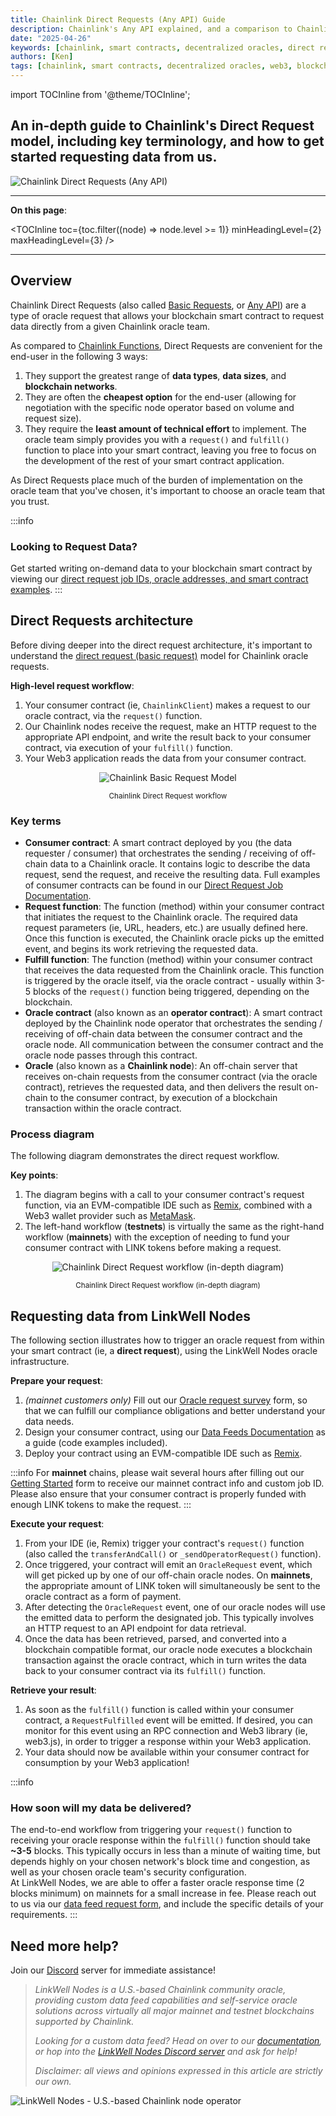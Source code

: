 ```yaml
---
title: Chainlink Direct Requests (Any API) Guide
description: Chainlink's Any API explained, and a comparison to Chainlink Functions. What is a Chainlink oracle, and how does it work? 
date: "2025-04-26"
keywords: [chainlink, smart contracts, decentralized oracles, direct requests, anyapi, any api, direct request model, web3, blockchain, node operator]
authors: [Ken]
tags: [chainlink, smart contracts, decentralized oracles, web3, blockchain, node operator]
---
```


import TOCInline from '@theme/TOCInline';

<h2 class='lw-subtitle'>An in-depth guide to <lw-emphasis>Chainlink's Direct Request model</lw-emphasis>, including key terminology, and how to get started requesting data from us.</h2> 

![Chainlink Direct Requests (Any API)](/img/chainlink-blue-header_1400x802.webp "Chainlink Direct Requests (Any API)")

<!--truncate-->

---

**On this page**:

<TOCInline
  toc={toc.filter((node) => node.level >= 1)}
  minHeadingLevel={2}
  maxHeadingLevel={3}
/>

---

## Overview

Chainlink Direct Requests (also called [Basic Requests](https://docs.chain.link/architecture-overview/architecture-request-model?parent=gettingStarted), or [Any API](https://docs.chain.link/any-api/introduction)) are a type of oracle request that allows your blockchain smart contract to request data directly from a given Chainlink oracle team. 

As compared to [Chainlink Functions](https://docs.chain.link/chainlink-functions), Direct Requests are convenient for the end-user in the following 3 ways:

1. They support the greatest range of **data types**, **data sizes**, and **blockchain networks**.
1. They are often the **cheapest option** for the end-user (allowing for negotiation with the specific node operator based on volume and request size). 
1. They require the **least amount of technical effort** to implement. The oracle team simply provides you with a `request()` and `fulfill()` function to place into your smart contract, leaving you free to focus on the development of the rest of your smart contract application.

As Direct Requests place much of the burden of implementation on the oracle team that you've chosen, it's important to choose an oracle team that you trust.

:::info
### Looking to Request Data?

Get started writing on-demand data to your blockchain smart contract by viewing our <a href='/services/direct-request-jobs/mainnets'>direct request job IDs, oracle addresses, and smart contract examples</a>.
:::

## Direct Requests architecture

Before diving deeper into the direct request architecture, it's important to understand the [direct request (basic request)](https://docs.chain.link/architecture-overview/architecture-request-model?parent=gettingStarted) model for Chainlink oracle requests. 

**High-level request workflow**:

1. Your consumer contract (ie, `ChainlinkClient`) makes a request to our oracle contract, via the `request()` function.
1. Our Chainlink nodes receive the request, make an HTTP request to the appropriate API endpoint, and write the result back to your consumer contract, via execution of your `fulfill()` function.
1. Your Web3 application reads the data from your consumer contract.

<p align="center">
  <img src="/img/CL_DR_Model_Single_Chainlink_Oracle.webp" alt="Chainlink Basic Request Model" title="Chainlink Basic Request Model" />
  <center><small>Chainlink Direct Request workflow</small></center>
</p>

### Key terms

* **Consumer contract**: A smart contract deployed by you (the data requester / consumer) that orchestrates the sending / receiving of off-chain data to a Chainlink oracle. It contains logic to describe the data request, send the request, and receive the resulting data. Full examples of consumer contracts can be found in our [Direct Request Job Documentation](/services/direct-request-jobs/Jobs-and-Pricing).
* **Request function**: The function (method) within your consumer contract that initiates the request to the Chainlink oracle. The required data request parameters (ie, URL, headers, etc.) are usually defined here. Once this function is executed, the Chainlink oracle picks up the emitted event, and begins its work retrieving the requested data.
* **Fulfill function**: The function (method) within your consumer contract that receives the data requested from the Chainlink oracle. This function is triggered by the oracle itself, via the oracle contract - usually within 3-5 blocks of the `request()` function being triggered, depending on the blockchain. 
* **Oracle contract** (also known as an **operator contract**): A smart contract deployed by the Chainlink node operator that orchestrates the sending / receiving of off-chain data between the consumer contract and the oracle node. All communication between the consumer contract and the oracle node passes through this contract.
* **Oracle** (also known as a **Chainlink node**): An off-chain server that receives on-chain requests from the consumer contract (via the oracle contract), retrieves the requested data, and then delivers the result on-chain to the consumer contract, by execution of a blockchain transaction within the oracle contract.


### Process diagram
The following diagram demonstrates the direct request workflow.

**Key points**:

1. The diagram begins with a call to your consumer contract's request function, via an EVM-compatible IDE such as [Remix](https://remix-project.org/#:~:text=JUMP%20INTO%20WEB3,teaching%20and%20experimenting%20with%20Ethereum.), combined with a Web3 wallet provider such as [MetaMask](https://metamask.io). 
1. The left-hand workflow (**testnets**) is virtually the same as the right-hand workflow (**mainnets**) with the exception of needing to fund your consumer contract with LINK tokens before making a request.  

<p align="center">
  <img src="/img/CL_DR_Model.webp" alt="Chainlink Direct Request workflow (in-depth diagram)" title="Chainlink Direct Request workflow (in-depth diagram)" />
  <center><small>Chainlink Direct Request workflow (in-depth diagram)</small></center>
</p>

## Requesting data from LinkWell Nodes

The following section illustrates how to trigger an oracle request from within your smart contract (ie, a **direct request**), using the LinkWell Nodes oracle infrastructure. 

**Prepare your request**:

1. *(mainnet customers only)* Fill out our [Oracle request survey](https://linkwellnodes.io/Getting-Started.html) form, so that we can fulfill our compliance obligations and better understand your data needs.
1. Design your consumer contract, using our [Data Feeds Documentation](/services/direct-request-jobs/Jobs-and-Pricing) as a guide (code examples included).
1. Deploy your contract using an EVM-compatible IDE such as [Remix](https://remix.ethereum.org/).

:::info
For **mainnet** chains, please wait several hours after filling out our [Getting Started](https://linkwellnodes.io/Getting-Started.html) form to receive our mainnet contract info and custom job ID. Please also ensure that your consumer contract is properly funded with enough LINK tokens to make the request.
:::

**Execute your request**:

1. From your IDE (ie, Remix) trigger your contract's `request()` function (also called the `transferAndCall()` or `_sendOperatorRequest()` function).
1. Once triggered, your contract will emit an `OracleRequest` event, which will get picked up by one of our off-chain oracle nodes. On **mainnets**, the appropriate amount of LINK token will simultaneously be sent to the oracle contract as a form of payment.
1. After detecting the `OracleRequest` event, one of our oracle nodes will use the emitted data to perform the designated job. This typically involves an HTTP request to an API endpoint for data retrieval.
1. Once the data has been retrieved, parsed, and converted into a blockchain compatible format, our oracle node executes a blockchain transaction against the oracle contract, which in turn writes the data back to your consumer contract via its `fulfill()` function.

**Retrieve your result**:
  
1. As soon as the `fulfill()` function is called within your consumer contract, a `RequestFulfilled` event will be emitted. If desired, you can monitor for this event using an RPC connection and Web3 library (ie, web3.js), in order to trigger a response within your Web3 application.
1. Your data should now be available within your consumer contract for consumption by your Web3 application!

:::info 
### How soon will my data be delivered?
The end-to-end workflow from triggering your `request()` function to receiving your oracle response within the `fulfill()` function should take **~3-5** blocks. This typically occurs in less than a minute of waiting time, but depends highly on your chosen network's block time and congestion, as well as your chosen oracle team's security configuration.
<br/>
At LinkWell Nodes, we are able to offer a faster oracle response time (2 blocks minimum) on mainnets for a small increase in fee. Please reach out to us via our <a href='https://linkwellnodes.io/Getting-Started.html' target='_blank'>data feed request form</a>, and include the specific details of your requirements.
::: 

## Need more help?

Join our [Discord](https://discord.com/invite/Xs6SjqVPUA) server for immediate assistance!

> _LinkWell Nodes is a U.S.-based Chainlink community oracle, providing custom data feed capabilities and self-service oracle solutions across virtually all major mainnet and testnet blockchains supported by Chainlink._
>
> _Looking for a custom data feed? Head on over to our [documentation](/), or hop into the [LinkWell Nodes Discord server](https://discord.com/invite/Xs6SjqVPUA) and ask for help!_
>
> _Disclaimer: all views and opinions expressed in this article are strictly our own._

![LinkWell Nodes - U.S.-based Chainlink node operator](/img/lw-banner_1080x606.webp "LinkWell Nodes - U.S.-based Chainlink node operator")
